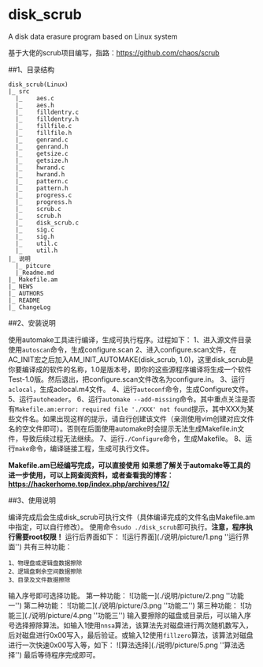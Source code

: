 # disk_scrub
A disk data erasure program based on Linux system

基于大佬的scrub项目编写，指路：https://github.com/chaos/scrub

##1、目录结构

```
disk_scrub(Linux)
|_ src
  |_	aes.c
  |_	aes.h
  |_	filldentry.c
  |_	filldentry.h
  |_	fillfile.c
  |_	fillfile.h
  |_	genrand.c
  |_	genrand.h
  |_	getsize.c
  |_	getsize.h
  |_	hwrand.c
  |_	hwrand.h
  |_	pattern.c
  |_	pattern.h
  |_	progress.c
  |_	progress.h
  |_	scrub.c
  |_	scrub.h
  |_	disk_scrub.c
  |_	sig.c
  |_	sig.h
  |_	util.c
  |_	util.h
|_ 说明
  |_ pitcure
  |_Readme.md
|_ Makefile.am
|_ NEWS
|_ AUTHORS
|_ README
|_ ChangeLog
```

##2、安装说明

使用automake工具进行编译，生成可执行程序。过程如下：
1、进入源文件目录使用`autoscan`命令，生成configure.scan
2、进入configure.scan文件，在AC_INIT宏之后加入AM_INIT_AUTOMAKE(disk_scrub, 1.0)，这里disk_scrub是你要编译成的软件的名称，1.0是版本号，即你的这些源程序编译将生成一个软件Test-1.0版。然后退出，把configure.scan文件改名为configure.in。
3、运行`aclocal`，生成aclocal.m4文件。
4、运行`autoconf`命令，生成Configure文件。
5、运行`autoheader`。
6、运行`automake --add-missing`命令。其中重点关注是否有`Makefile.am:error: required file './XXX' not found`提示，其中XXX为某些文件名。如果出现这样的提示，请自行创建该文件（亲测使用vim创建对应文件名的空文件即可）。否则在后面使用automake时会提示无法生成Makefile.in文件，导致后续过程无法继续。
7、运行`./Configure`命令，生成Makefile。
8、运行`make`命令，编译链接工程，生成可执行文件。

**Makefile.am已经编写完成，可以直接使用**
**如果想了解关于automake等工具的进一步使用，可以上网查阅资料，或者查看我的博客：https://hackerhome.top/index.php/archives/12/**

##3、使用说明

编译完成后会生成disk_scrub可执行文件（具体编译完成的文件名由Makefile.am中指定，可以自行修改）。
使用命令`sudo ./disk_scrub`即可执行。**注意，程序执行需要root权限！**
运行后界面如下：
![运行界面](./说明/picture/1.png ''运行界面'')
共有三种功能：
```
1、物理盘或逻辑盘数据擦除
2、逻辑盘剩余空间数据擦除
3、目录及文件数据擦除
```
输入序号即可选择功能。
第一种功能：
![功能一](./说明/picture/2.png ''功能一'')
第二种功能：
![功能二](./说明/picture/3.png ''功能二'')
第三种功能：
![功能三](./说明/picture/4.png ''功能三'')
输入要擦除的磁盘或目录后，可以输入序号选择擦除算法。如输入1使用`nnsa`算法，该算法先对磁盘进行两次随机数写入，后对磁盘进行0x00写入，最后验证。或输入12使用`fillzero`算法，该算法对磁盘进行一次快速0x00写入等，如下：
![算法选择](./说明/picture/5.png ''算法选择'')
最后等待程序完成即可。
